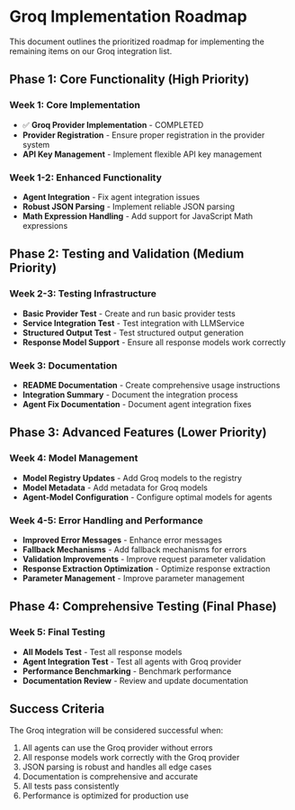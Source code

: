 # Groq Implementation Roadmap

This document outlines the prioritized roadmap for implementing the remaining items on our Groq integration list.

## Phase 1: Core Functionality (High Priority)

### Week 1: Core Implementation
- ✅ **Groq Provider Implementation** - COMPLETED
- **Provider Registration** - Ensure proper registration in the provider system
- **API Key Management** - Implement flexible API key management

### Week 1-2: Enhanced Functionality
- **Agent Integration** - Fix agent integration issues
- **Robust JSON Parsing** - Implement reliable JSON parsing
- **Math Expression Handling** - Add support for JavaScript Math expressions

## Phase 2: Testing and Validation (Medium Priority)

### Week 2-3: Testing Infrastructure
- **Basic Provider Test** - Create and run basic provider tests
- **Service Integration Test** - Test integration with LLMService
- **Structured Output Test** - Test structured output generation
- **Response Model Support** - Ensure all response models work correctly

### Week 3: Documentation
- **README Documentation** - Create comprehensive usage instructions
- **Integration Summary** - Document the integration process
- **Agent Fix Documentation** - Document agent integration fixes

## Phase 3: Advanced Features (Lower Priority)

### Week 4: Model Management
- **Model Registry Updates** - Add Groq models to the registry
- **Model Metadata** - Add metadata for Groq models
- **Agent-Model Configuration** - Configure optimal models for agents

### Week 4-5: Error Handling and Performance
- **Improved Error Messages** - Enhance error messages
- **Fallback Mechanisms** - Add fallback mechanisms for errors
- **Validation Improvements** - Improve request parameter validation
- **Response Extraction Optimization** - Optimize response extraction
- **Parameter Management** - Improve parameter management

## Phase 4: Comprehensive Testing (Final Phase)

### Week 5: Final Testing
- **All Models Test** - Test all response models
- **Agent Integration Test** - Test all agents with Groq provider
- **Performance Benchmarking** - Benchmark performance
- **Documentation Review** - Review and update documentation

## Success Criteria

The Groq integration will be considered successful when:

1. All agents can use the Groq provider without errors
2. All response models work correctly with the Groq provider
3. JSON parsing is robust and handles all edge cases
4. Documentation is comprehensive and accurate
5. All tests pass consistently
6. Performance is optimized for production use 